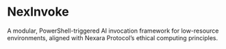 # NexInvoke
A modular, PowerShell-triggered AI invocation framework for low-resource environments, aligned with Nexara Protocol’s ethical computing principles.
